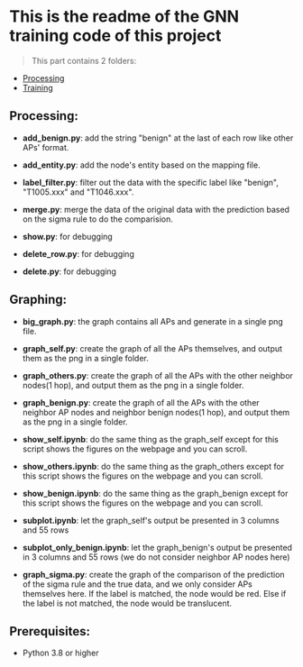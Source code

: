 # This is the readme of the GNN training code of this project  
> This part contains 2 folders:
- [Processing](https://github.com/Bai1026/Intern-IIS/tree/main/Audit-log_Analysis/code/GNN/processing)
- [Training](https://github.com/Bai1026/Intern-IIS/tree/main/Audit-log_Analysis/code/GNN/training)

## Processing:  
- **add_benign.py**: add the string "benign" at the last of each row like other APs' format.
- **add_entity.py**: add the node's entity based on the mapping file.
- **label_filter.py**: filter out the data with the specific label like "benign", "T1005.xxx" and "T1046.xxx".
- **merge.py**: merge the data of the original data with the prediction based on the sigma rule to do the comparision.

- **show.py**: for debugging
- **delete_row.py**: for debugging
- **delete.py**: for debugging

## Graphing:
- **big_graph.py**: the graph contains all APs and generate in a single png file.  

- **graph_self.py**: create the graph of all the APs themselves, and output them as the png in a single folder.
- **graph_others.py**: create the graph of all the APs with the other neighbor nodes(1 hop), and output them as the png in a single folder.
- **graph_benign.py**: create the graph of all the APs with the other neighbor AP nodes and neighbor benign nodes(1 hop), and output them as the png in a single folder.

- **show_self.ipynb**: do the same thing as the graph_self except for this script shows the figures on the webpage and you can scroll.
- **show_others.ipynb**: do the same thing as the graph_others except for this script shows the figures on the webpage and you can scroll.
- **show_benign.ipynb**: do the same thing as the graph_benign except for this script shows the figures on the webpage and you can scroll.

- **subplot.ipynb**: let the graph_self's output be presented in 3 columns and 55 rows
- **subplot_only_benign.ipynb**: let the graph_benign's output be presented in 3 columns and 55 rows (we do not consider neighbor AP nodes here)

- **graph_sigma.py**: create the graph of the comparison of the prediction of the sigma rule and the true data, and we only consider APs themselves here. If the label is matched, the node would be red. Else if the label is not matched, the node would be translucent.

## Prerequisites:
- Python 3.8 or higher

